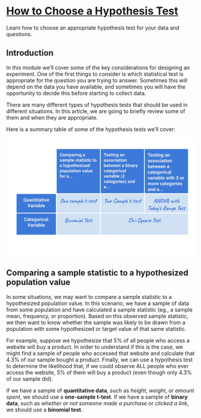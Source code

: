 # [How to Choose a Hypothesis Test](https://www.codecademy.com/courses/hypothesis-testing-python/articles/how-to-choose-a-hypothesis-test)

Learn how to choose an appropriate hypothesis test for your data and questions.

## Introduction

In this module we’ll cover some of the key considerations for designing an experiment. 
One of the first things to consider is which statistical test is appropriate for the question you are trying to answer. 
Sometimes this will depend on the data you have available, and sometimes you will have the opportunity to decide this before starting to collect data.

There are many different types of hypothesis tests that should be used in different situations. 
In this article, we are going to briefly review some of them and when they are appropriate.

Here is a summary table of some of the hypothesis tests we’ll cover:

![table of hypothesi tests](article_graphic.webp)

## Comparing a sample statistic to a hypothesized population value

In some situations, we may want to compare a sample statistic to a hypothesized population value. 
In this scenario, we have a sample of data from some population and have calculated a sample statistic (eg., a sample mean, frequency, or proportion). 
Based on this observed sample statistic, we then want to know whether the sample was likely to be drawn from a population with some hypothesized or target value of that same statistic.

For example, suppose we hypothesize that 5% of all people who access a website will buy a product. 
In order to understand if this is the case, we might find a sample of people who accessed that website and calculate that 4.3% of our sample bought a product. 
Finally, we can use a hypothesis test to determine the likelihood that, if we could observe ALL people who ever access the website, 5% of them will buy a product (even though only 4.3% of our sample did).

If we have a sample of **quantitative data**, such as *height*, *weight*, or *amount spent*, we should use a **one-sample t-test**. 
If we have a sample of **binary data**, such as *whether or not someone made a purchase* or *clicked a link*, we should use a **binomial test**.
